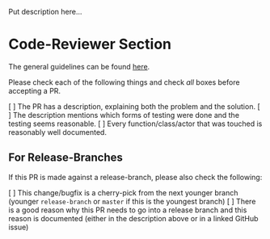 Put description here...

# Code-Reviewer Section

The general guidelines can be found [here](https://github.com/apple/foundationdb/wiki/FoundationDB-Commit-Process).

Please check each of the following things and check *all* boxes before accepting a PR.

[ ] The PR has a description, explaining both the problem and the solution.
[ ] The description mentions which forms of testing were done and the testing seems reasonable.
[ ] Every function/class/actor that was touched is reasonably well documented.

## For Release-Branches

If this PR is made against a release-branch, please also check the following:

[ ] This change/bugfix is a cherry-pick from the next younger branch (younger `release-branch` or `master` if this is the youngest branch)
[ ] There is a good reason why this PR needs to go into a release branch and this reason is documented (either in the description above or in a linked GitHub issue)
